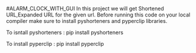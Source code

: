 #ALARM_CLOCK_WITH_GUI
In this project we will get Shortened URL,Expanded URL for the given url.
Before running this code on your local compiler make sure to install pyshorteners and pyperclip libraries.

To isntall pyshorteners : pip install pyshorteners

To install pyperclip : pip install pyperclip
